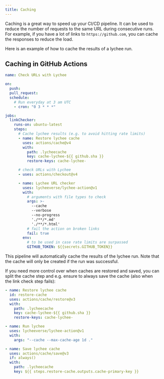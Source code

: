```yaml
---
title: Caching
---
```


Caching is a great way to speed up your CI/CD pipeline. It can be used
to reduce the number of requests to the same URL during consecutive runs. For
example, if you have a lot of links to `https://github.com`, you can cache the
responses to reduce the load.

Here is an example of how to cache the results of a lychee run.

## Caching in GitHub Actions

```yaml
name: Check URLs with Lychee

on:
  push:
  pull_request:
  schedule:
    # Run everyday at 3 am UTC
    - cron: "0 3 * * *"

jobs:
  linkChecker:
    runs-on: ubuntu-latest
    steps:
      # Cache lychee results (e.g. to avoid hitting rate limits)
      - name: Restore lychee cache
        uses: actions/cache@v4
        with:
          path: .lycheecache
          key: cache-lychee-${{ github.sha }}
          restore-keys: cache-lychee-

      # check URLs with Lychee
      - uses: actions/checkout@v4

      - name: Lychee URL checker
        uses: lycheeverse/lychee-action@v1
        with:
          # arguments with file types to check
          args: >-
            --cache
            --verbose
            --no-progress
            './**/*.md'
            './**/*.html'
          # fail the action on broken links
          fail: true
        env:
          # to be used in case rate limits are surpassed
          GITHUB_TOKEN: ${{secrets.GITHUB_TOKEN}}
```

This pipeline will automatically cache the results of the lychee run.
Note that the cache will only be created if the run was successful.

If you need more control over when caches are restored and saved, you can split
the cache step and e.g. ensure to always save the cache (also when the link
check step fails):

```yml
- name: Restore lychee cache
  id: restore-cache
  uses: actions/cache/restore@v3
  with:
    path: .lycheecache
    key: cache-lychee-${{ github.sha }}
    restore-keys: cache-lychee-

- name: Run lychee
  uses: lycheeverse/lychee-action@v1
  with:
    args: "--cache --max-cache-age 1d ."

- name: Save lychee cache
  uses: actions/cache/save@v3
  if: always()
  with:
    path: .lycheecache
    key: ${{ steps.restore-cache.outputs.cache-primary-key }}
```
